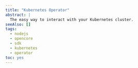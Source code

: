 ```yaml
---
title: "Kubernetes Operator"
abstract: |
  The easy way to interact with your Kubernetes cluster.
seeAlso: []
tags:
  - nodejs
  - opencore
  - sdk
  - kubernetes
  - operator
toc: yes
---
```

